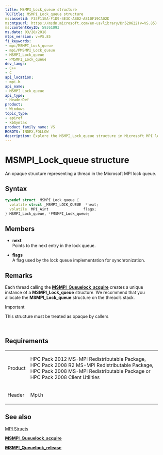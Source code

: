 ```yaml
---
title: MSMPI_Lock_queue structure
TOCTitle: MSMPI_Lock_queue structure
ms:assetid: F33F11EA-F1D9-4E3C-AB02-A810F19CA02D
ms:mtpsurl: https://msdn.microsoft.com/en-us/library/Dn520622(v=VS.85)
ms:contentKeyID: 59361093
ms.date: 03/28/2018
mtps_version: v=VS.85
f1_keywords:
- mpi/MSMPI_Lock_queue
- mpi/PMSMPI_Lock_queue
- MSMPI_Lock_queue
- PMSMPI_Lock_queue
dev_langs:
- C++
- C
api_location:
- mpi.h
api_name:
- MSMPI_Lock_queue
api_type:
- HeaderDef
product:
- Windows
topic_type:
- apiref
- kbSyntax
product_family_name: VS
ROBOTS: INDEX,FOLLOW
description: Explore the MSMPI_Lock_queue structure in Microsoft MPI lock queue. Learn about its syntax, members, and usage for thread synchronization in HPC Pack.
---
```


# MSMPI\_Lock\_queue structure

An opaque structure representing a thread in the Microsoft MPI lock queue.

## Syntax

``` c++
typedef struct _MSMPI_Lock_queue {
  volatile struct _MSMPI_LOCK_QUEUE  *next;
  volatile  MPI_Aint                flags;
} MSMPI_Lock_queue, *PMSMPI_Lock_queue;
```

## Members

  - **next**  
    Points to the next entry in the lock queue.

  - **flags**  
    A flag used by the lock queue implementation for synchronization.

## Remarks

Each thread calling the [**MSMPI\_Queuelock\_acquire**](msmpi-queuelock-acquire-function.md) creates a unique instance of a **MSMPI\_Lock\_queue** structure. We recommend that you allocate the **MSMPI\_Lock\_queue** structure on the thread’s stack.

> [!IMPORTANT]
> This structure must be treated as opaque by callers.

 

## Requirements

<table>
<colgroup>
<col/>
<col/>
</colgroup>
<tbody>
<tr class="odd">
<td><p>Product</p></td>
<td><p>HPC Pack 2012 MS-MPI Redistributable Package, HPC Pack 2008 R2 MS-MPI Redistributable Package, HPC Pack 2008 MS-MPI Redistributable Package or HPC Pack 2008 Client Utilities</p></td>
</tr>
<tr class="even">
<td><p>Header</p></td>
<td>Mpi.h</td>
</tr>
</tbody>
</table>


## See also

[MPI Structs](mpi-structs.md)

[**MSMPI\_Queuelock\_acquire**](msmpi-queuelock-acquire-function.md)

[**MSMPI\_Queuelock\_release**](msmpi-queuelock-release-function.md)

